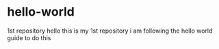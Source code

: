 # hello-world
1st repository
hello this is my 1st repository
i am following the hello world guide to do this
